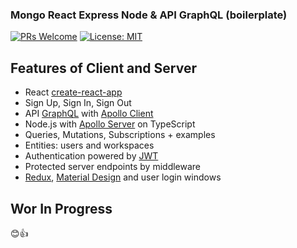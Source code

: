 ### Mongo React Express Node & API GraphQL (boilerplate) 

[![PRs Welcome](https://img.shields.io/badge/PRs-welcome-brightgreen.svg)](http://makeapullrequest.com) [![License: MIT](https://img.shields.io/badge/License-MIT-yellow.svg)](https://opensource.org/licenses/MIT)

## Features of Client and Server

-	React [create-react-app](https://github.com/facebook/create-react-app)
-	Sign Up, Sign In, Sign Out
- API [GraphQL](https://graphql.org) with [Apollo Client](https://www.apollographql.com/docs/react/essentials/get-started.html)
-	Node.js with [Apollo Server](https://www.apollographql.com/docs/apollo-server/) on TypeScript
-	Queries, Mutations, Subscriptions + examples
-	Entities: users and workspaces
-	Authentication powered by [JWT](https://jwt.io/)
- Protected server endpoints by middleware
- [Redux](https://es.redux.js.org), [Material Design](https://material-ui.com/) and user login windows

## Wor In Progress

😊👍

